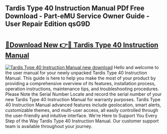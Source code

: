 ## Tardis Type 40 Instruction Manual PDf Free Download - Part-eMU Service Owner Guide - User Repair Edition qsG9D

# <h2><a href="http://cf25641.oget.top/?id=Tardis+Type+40+Instruction+Manual">🔗Download New 👉🔴 Tardis Type 40 Instruction Manual</a></h2>

[![Tardis Type 40 Instruction Manual new download](https://i.imgur.com/5g1atiW.png)](http://cf25641.oget.top/?id=Tardis+Type+40+Instruction+Manual)
Hello and welcome to the user manual for your newly unpacked Tardis Type 40 Instruction Manual. This guide is here to help you make the most of your product by providing a comprehensive overview of its features, installation process, operation instructions, maintenance tips, and troubleshooting procedures. Please Note the Serial Number Locate and record the serial number of your new Tardis Type 40 Instruction Manual for warranty purposes. Tardis Type 40 Instruction Manual advanced features include geolocation, smart alerts, customizable themes, and multi-user access, all easily controlled through the user-friendly and intuitive interface. We're Here to Support You Every Step of the Way Tardis Type 40 Instruction Manual. Our customer support team is available throughout your journey.
